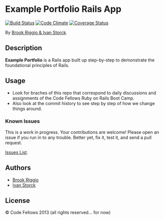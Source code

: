 # Example Portfolio Rails App
<!-- If you'd like to use a logo instead uncomment this code and remove the text above this line

  ![Logo](URL to logo img file goes here)

-->
[![Build Status](https://travis-ci.org/codefellows/portfolio.png?branch=chapter-4)](https://travis-ci.org/codefellows/portfolio)
[![Code Climate](https://codeclimate.com/github/codefellows/portfolio.png)](https://codeclimate.com/github/codefellows/portfolio)
[![Coverage Status](https://coveralls.io/repos/codefellows/portfolio/badge.png?branch=chapter-9)](https://coveralls.io/r/codefellows/portfolio?branch=chapter-9)

By [Brook Riggio & Ivan Storck](http://codefellows.org).

## Description
**Example Portfolio** is a Rails app built up step-by-step to demonstrate the foundational principles of Rails.


## Usage

- Look for braches of this repo that correspond to daily discussions and assignments of the Code Fellows Ruby on Rails Boot Camp.
- Also look at the commit history to see step by step of how we change things around.



### Known Issues

This is a work in progress. Your contributions are welcome! Please open an issue if you run in to any trouble. Better yet, fix it, test it, and send a pull request.

[Issues List](https://github.com/codefellows/portfolio/issues).

## Authors

* [Brook Riggio](https://github.com/brookr)
* [Ivan Storck](https://github.com/ivanoats)

## License

© Code Fellows 2013 (all rights reserved... for now)
